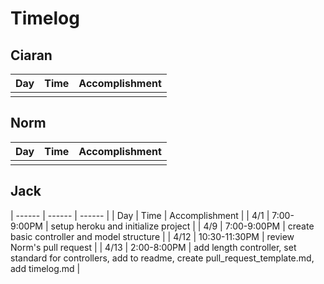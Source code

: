 # Timelog

## Ciaran
| Day | Time | Accomplishment |
| ------ | ------ | ------ |
||||

## Norm
| Day | Time | Accomplishment |
| ------ | ------ | ------ |
||||

## Jack
| ------ | ------ | ------ |
| Day | Time | Accomplishment |
| 4/1 | 7:00-9:00PM | setup heroku and initialize project |
| 4/9 | 7:00-9:00PM | create basic controller and model structure |
| 4/12 | 10:30-11:30PM | review Norm's pull request |
| 4/13 | 2:00-8:00PM | add length controller, set standard for controllers, add to readme, create pull_request_template.md, add timelog.md |
